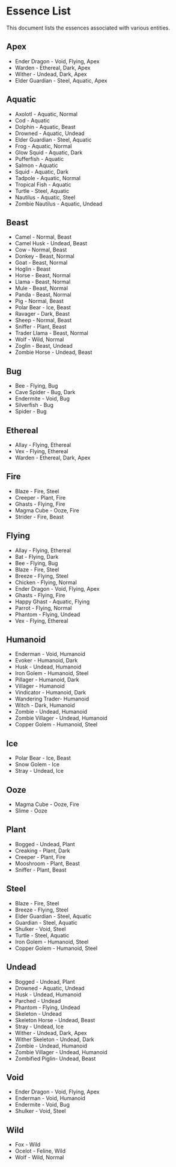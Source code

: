 # Essence List

This document lists the essences associated with various entities.

## Apex
- Ender Dragon    - Void, Flying, Apex
- Warden          - Ethereal, Dark, Apex
- Wither          - Undead, Dark, Apex
- Elder Guardian  - Steel, Aquatic, Apex

## Aquatic
- Axolotl         - Aquatic, Normal
- Cod             - Aquatic
- Dolphin         - Aquatic, Beast
- Drowned         - Aquatic, Undead
- Elder Guardian  - Steel, Aquatic
- Frog            - Aquatic, Normal
- Glow Squid      - Aquatic, Dark
- Pufferfish      - Aquatic
- Salmon          - Aquatic
- Squid           - Aquatic, Dark
- Tadpole         - Aquatic, Normal
- Tropical Fish   - Aquatic
- Turtle          - Steel, Aquatic
- Nautilus        - Aquatic, Steel
- Zombie Nautilus - Aquatic, Undead

## Beast
- Camel           - Normal, Beast
- Camel Husk      - Undead, Beast
- Cow             - Normal, Beast
- Donkey          - Beast, Normal
- Goat            - Beast, Normal
- Hoglin          - Beast
- Horse           - Beast, Normal
- Llama           - Beast, Normal
- Mule            - Beast, Normal
- Panda           - Beast, Normal
- Pig             - Normal, Beast
- Polar Bear      - Ice, Beast
- Ravager         - Dark, Beast
- Sheep           - Normal, Beast
- Sniffer         - Plant, Beast
- Trader Llama    - Beast, Normal
- Wolf            - Wild, Normal
- Zoglin          - Beast, Undead
- Zombie Horse    - Undead, Beast

## Bug
- Bee             - Flying, Bug
- Cave Spider     - Bug, Dark
- Endermite       - Void, Bug
- Silverfish      - Bug
- Spider          - Bug

## Ethereal
- Allay           - Flying, Ethereal
- Vex             - Flying, Ethereal
- Warden          - Ethereal, Dark, Apex

## Fire
- Blaze           - Fire, Steel
- Creeper         - Plant, Fire
- Ghasts          - Flying, Fire
- Magma Cube      - Ooze, Fire
- Strider         - Fire, Beast

## Flying
- Allay           - Flying, Ethereal
- Bat             - Flying, Dark
- Bee             - Flying, Bug
- Blaze           - Fire, Steel
- Breeze          - Flying, Steel
- Chicken         - Flying, Normal
- Ender Dragon    - Void, Flying, Apex
- Ghasts          - Flying, Fire
- Happy Ghast     - Aquatic, Flying
- Parrot          - Flying, Normal
- Phantom         - Flying, Undead
- Vex             - Flying, Ethereal

## Humanoid
- Enderman        - Void, Humanoid
- Evoker          - Humanoid, Dark
- Husk            - Undead, Humanoid
- Iron Golem      - Humanoid, Steel
- Pillager        - Humanoid, Dark
- Villager        - Humanoid
- Vindicator      - Humanoid, Dark
- Wandering Trader- Humanoid
- Witch           - Dark, Humanoid
- Zombie          - Undead, Humanoid
- Zombie Villager - Undead, Humanoid
- Copper Golem    - Humanoid, Steel

## Ice
- Polar Bear      - Ice, Beast
- Snow Golem      - Ice
- Stray           - Undead, Ice

## Ooze
- Magma Cube      - Ooze, Fire
- Slime           - Ooze

## Plant
- Bogged          - Undead, Plant
- Creaking        - Plant, Dark
- Creeper         - Plant, Fire
- Mooshroom       - Plant, Beast
- Sniffer         - Plant, Beast

## Steel
- Blaze           - Fire, Steel
- Breeze          - Flying, Steel
- Elder Guardian  - Steel, Aquatic
- Guardian        - Steel, Aquatic
- Shulker         - Void, Steel
- Turtle          - Steel, Aquatic
- Iron Golem      - Humanoid, Steel
- Copper Golem    - Humanoid, Steel

## Undead
- Bogged          - Undead, Plant
- Drowned         - Aquatic, Undead
- Husk            - Undead, Humanoid
- Parched         - Undead
- Phantom         - Flying, Undead
- Skeleton        - Undead
- Skeleton Horse  - Undead, Beast
- Stray           - Undead, Ice
- Wither          - Undead, Dark, Apex
- Wither Skeleton - Undead, Dark
- Zombie          - Undead, Humanoid
- Zombie Villager - Undead, Humanoid
- Zombified Piglin- Undead, Beast

## Void
- Ender Dragon    - Void, Flying, Apex
- Enderman        - Void, Humanoid
- Endermite       - Void, Bug
- Shulker         - Void, Steel

## Wild
- Fox             - Wild
- Ocelot          - Feline, Wild
- Wolf            - Wild, Normal